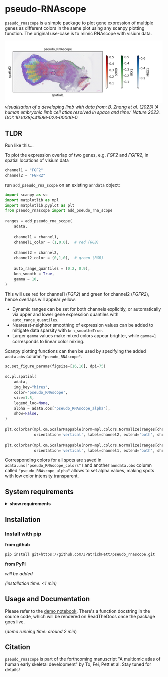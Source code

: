 # pseudo-RNAscope

`pseudo_rnascope` is a simple package to plot gene expression of multiple genes as different colors in the same plot using any scanpy plotting function.
The original use-case is to mimic RNAscope with visium data.

![pseudo_rnascope_limb](notebooks/pseudo_rnascope_limb.png?raw=true "Title")
*visualisation of a developing limb with data from: B. Zhang et al. (2023) ‘A human embryonic limb cell atlas resolved in space and time.’ Nature 2023. DOI: 10.1038/s41586-023-00000-0.* 

## TLDR

Run like this...

To plot the expression overlap of two genes, e.g. *FGF2* and *FGFR2*, in spatial locations of visium data

```python
channel1 = "FGF2"
channel2 = "FGFR2"
```

run `add_pseudo_rna_scope` on an existing `anndata` object:

```python
import scanpy as sc
import matplotlib as mpl
import matplotlib.pyplot as plt
from pseudo_rnascope import add_pseudo_rna_scope

ranges = add_pseudo_rna_scope(
    adata,

    channel1 = channel1,
    channel1_color = (1,0,0),  # red (RGB)

    channel2 = channel2,
    channel2_color = (0,1,0),  # green (RGB)

    auto_range_quantiles = (0.2, 0.9),
    knn_smooth = True,
    gamma = 10,
)
```

This will use red for channel1 (*FGF2*) and green for channel2 (*FGFR2*), hence overlaps will appear yellow.

- Dynamic ranges can be set for both channels explicitly, or automatically via upper and lower gene expression quantiles with `auto_range_quantiles`.
- Neareast-neighbor smoothing of expression values can be added to mitigate data sparsity with `knn_smooth=True`.
- Larger `gamma` values make mixed colors appear brighter, while `gamma=1` corresponds to linear color mixing.

Scanpy plotting functions can then be used by specifying the added `adata.obs` column `"pseudo_RNAscope"`.

```python
sc.set_figure_params(figsize=[16,16], dpi=75)

sc.pl.spatial(
    adata, 
    img_key="hires", 
    color='pseudo_RNAscope', 
    size=1.5,
    legend_loc=None,
    alpha = adata.obs["pseudo_RNAscope_alpha"],
    show=False,
)

plt.colorbar(mpl.cm.ScalarMappable(norm=mpl.colors.Normalize(ranges[channel2]["vmin"], ranges[channel2]["vmax"]), cmap='Greens'),
             orientation='vertical', label=channel2, extend='both', shrink=0.5, pad=-0.04)

plt.colorbar(mpl.cm.ScalarMappable(norm=mpl.colors.Normalize(ranges[channel1]["vmin"], ranges[channel1]["vmax"]), cmap='Reds'),
             orientation='vertical', label=channel1, extend='both', shrink=0.5, pad=0.03)
```

Corresponding colors for all spots are saved in `adata.uns["pseudo_RNAscope_colors"]` and another `anndata.obs` column called `"pseudo_RNAscope_alpha"` allows to set alpha values, making spots with low color intensity transparent.

## System requirements

<details>
<summary><b>show requirements</b></summary>

### Hardware requirements

`pseudo_rnascope` can run on a standard computer with enough RAM to hold the used datasets in memory.

### Software requirements

**OS requirements**

The package has been tested on:

- macOS Monterey (12.6.7)
- Linux: Ubuntu 18.04.6 bionic

**Python requirements**

A python version `>=3.0` is required. 
Various python libraries are used, listed in `pyproject.toml`. 
Currently only the python scientific stack (`numpy`, `scipy`) is required as a dependency, however, it only works together with an `anndata` object from the `scanpy` package as input and for downstream plotting.
`pseudo_rnascope` and all dependencies can be installed via `pip` (see below).

</details>

## Installation

### Install with pip

**from github**

```bash
pip install git+https://github.com/JPatrickPett/pseudo_rnascope.git
```

**from PyPI**

*will be added*

*(installation time: <1 min)*

## Usage and Documentation

Please refer to the [demo notebook](notebooks/demo.ipynb). There's a function docstring in the source code, which will be rendered on ReadTheDocs once the package goes live.

(*demo running time: around 2 min*)

## Citation

`pseudo_rnascope` is part of the forthcoming manuscript "A multiomic atlas of human early skeletal development" by To, Fei, Pett et al. Stay tuned for details!

